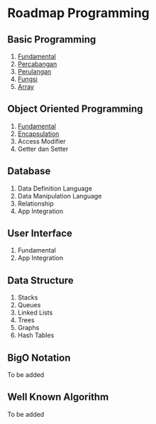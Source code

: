 # Roadmap Programming

## Basic Programming

1. [Fundamental](basic-programming/fundamental.md)
2. [Percabangan](basic-programming/percabangan.md)
3. [Perulangan](basic-programming/perulangan.md)
4. [Fungsi](basic-programming/fungsi.md)
5. [Array](basic-programming/array.md)

## Object Oriented Programming

1. [Fundamental](oop/fundamental.md)
2. [Encapsulation](oop/encapsulation.md)
3. Access Modifier
4. Getter dan Setter

## Database

1. Data Definition Language
2. Data Manipulation Language
3. Relationship
4. App Integration

## User Interface

1. Fundamental
2. App Integration

## Data Structure

1. Stacks
2. Queues
3. Linked Lists
4. Trees
5. Graphs
6. Hash Tables

## BigO Notation

To be added

## Well Known Algorithm

To be added
